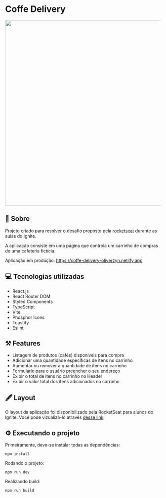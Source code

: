 # Coffe Delivery

<img src="https://github.com/oliver-zyn/coffe-delivery/assets/89222905/27ff58d4-3b1c-4f09-837c-3e62d983e819" width="600" />

## 📖 Sobre

Projeto criado para resolver o desafio proposto pela <a href="https://www.rocketseat.com.br">rocketseat</a> durante as aulas do Ignite.

A aplicação consiste em uma página que controla um carrinho de compras de uma cafeteria fictícia.

Aplicação em produção: https://coffe-delivery-oliverzyn.netlify.app

## 💻 Tecnologias utilizadas

- React.js
- React Router DOM
- Styled Components
- TypeScript
- Vite
- Phosphor Icons
- Toastify
- Eslint

## ⚒️ Features

- Listagem de produtos (cafés) disponíveis para compra
- Adicionar uma quantidade específicas de itens no carrinho
- Aumentar ou remover a quantidade de itens no carrinho
- Formulário para o usuário preencher o seu endereço
- Exibir o total de itens no carrinho no Header
- Exibir o valor total dos itens adicionados no carrinho

## 🖋️ Layout

O layout da aplicação foi disponibilizado pela RocketSeat para alunos do Ignite. Você pode vizualizá-lo através <a href="https://www.figma.com/file/5yT9ZzZmRQRS4yivGGB3pl/Coffee-Delivery/duplicate">desse link</a>

## ⚙️ Executando o projeto

Primeiramente, deve-se instalar todas as dependências:
```
npm install
```

Rodando o projeto:
```
npm run dev
```
Realizando build:
```
npm run build
```
